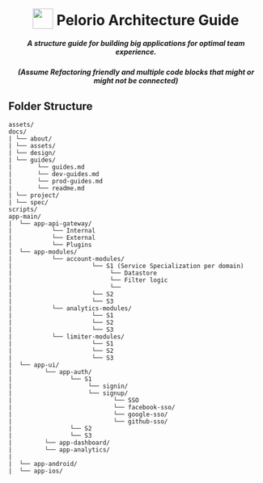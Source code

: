 <h1 align="center">
<img width="40" valign="bottom" src="https://icon-library.com/images/project-icon-png/project-icon-png-8.jpg">
Pelorio Architecture Guide
</h1>
<h5 align="center">A structure guide for building big applications for optimal team experience.</h5>
<h5 align="center"> (Assume Refactoring friendly and multiple code blocks that might or might not be connected) </h5>

## Folder Structure

```
assets/
docs/
| └── about/
| └── assets/
| └── design/
| └── guides/
|       └── guides.md
|       └── dev-guides.md
|       └── prod-guides.md
|       └── readme.md
| └── project/
| └── spec/
scripts/
app-main/
|  └── app-api-gateway/
|           └── Internal
|           └── External
|           └── Plugins
|  └── app-modules/
|           └── account-modules/
|                      └── S1 (Service Specialization per domain)
|                           └── Datastore
|                           └── Filter logic
|                           └── 
|                      └── S2
|                      └── S3
|           └── analytics-modules/
|                      └── S1
|                      └── S2
|                      └── S3   
|           └── limiter-modules/
|                      └── S1
|                      └── S2
|                      └── S3
|  └── app-ui/
|         └── app-auth/
|                └── S1
|                     └── signin/
|                     └── signup/
|                            └── SSO
|                            └── facebook-sso/
|                            └── google-sso/
|                            └── github-sso/
|                └── S2
|                └── S3
|         └── app-dashboard/
|         └── app-analytics/
|
|  └── app-android/
|  └── app-ios/  

```
